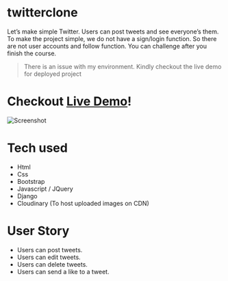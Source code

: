 # twitterclone
Let’s make simple Twitter. Users can post tweets and see everyone’s them.
To make the project simple, we do not have a sign/login function.
So there are not user accounts and follow function. You can challenge after you finish the course.

> There is an issue with my environment. Kindly checkout the live demo for deployed project

# Checkout [Live Demo](https://erictwitter.herokuapp.com/)!

![Screenshot](https://user-images.githubusercontent.com/91717723/137626943-c96d631f-afab-4fdf-a72e-2f872dd5a96b.png)


# Tech used

* Html
* Css
* Bootstrap
* Javascript / JQuery
* Django
* Cloudinary (To host uploaded images on CDN)

# User Story

* Users can post tweets.
* Users can edit tweets.
* Users can delete tweets.
* Users can send a like to a tweet.
